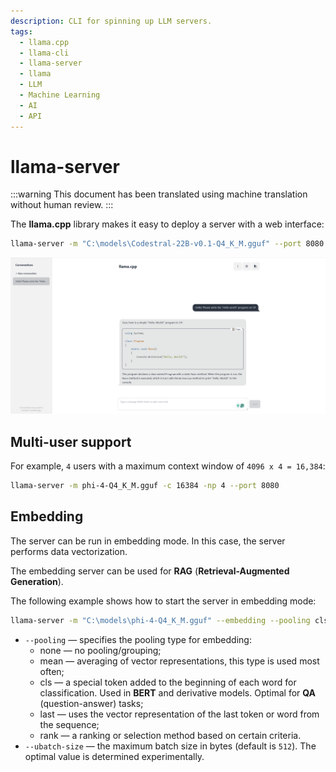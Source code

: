 ```yaml
---
description: CLI for spinning up LLM servers.
tags:
  - llama.cpp
  - llama-cli
  - llama-server
  - llama
  - LLM
  - Machine Learning
  - AI
  - API
---
```


# llama-server

:::warning
This document has been translated using machine translation without human review.
:::

The **llama.cpp** library makes it easy to deploy a server with a web interface:

```bash
llama-server -m "C:\models\Codestral-22B-v0.1-Q4_K_M.gguf" --port 8080
```

![Hello llama-server!](assets/llama-server.png)

## Multi-user support

For example, `4` users with a maximum context window of `4096 x 4 = 16,384`:

```bash
llama-server -m phi-4-Q4_K_M.gguf -c 16384 -np 4 --port 8080
```

## Embedding

The server can be run in embedding mode. In this case, the server performs data vectorization.

The embedding server can be used for **RAG** (**Retrieval-Augmented Generation**).

The following example shows how to start the server in embedding mode:

```bash
llama-server -m "C:\models\phi-4-Q4_K_M.gguf" --embedding --pooling cls --ubatch-size 8192
```

* `--pooling` — specifies the pooling type for embedding:
  * none — no pooling/grouping;
  * mean — averaging of vector representations, this type is used most often;
  * cls — a special token added to the beginning of each word for classification. Used in **BERT** and derivative models. Optimal for **QA** (question-answer) tasks;
  * last — uses the vector representation of the last token or word from the sequence;
  * rank — a ranking or selection method based on certain criteria.
* `--ubatch-size` — the maximum batch size in bytes (default is `512`). The optimal value is determined experimentally.
